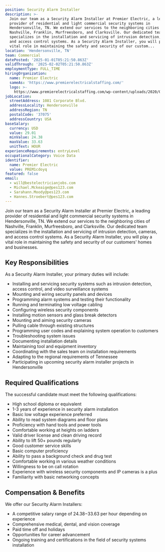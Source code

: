 ```yaml
---
position: Security Alarm Installer
description: >-
  Join our team as a Security Alarm Installer at Premier Electric, a leading
  provider of residential and light commercial security systems in
  Hendersonville, TN. We extend our services to the neighboring cities of
  Nashville, Franklin, Murfreesboro, and Clarksville. Our dedicated team
  specializes in the installation and servicing of intrusion detection, cameras,
  and access control systems. As a Security Alarm Installer, you will play a
  vital role in maintaining the safety and security of our custom...
location: 'Hendersonville, TN'
team: Commercial
datePosted: '2025-01-01T05:21:50.863Z'
validThrough: '2025-02-02T05:21:50.863Z'
employmentType: FULL_TIME
hiringOrganization:
  name: Premier Electric
  sameAs: 'https://www.premierelectricalstaffing.com/'
  logo: >-
    https://www.premierelectricalstaffing.com/wp-content/uploads/2020/05/Premier-Electrical-Staffing-logo.png
jobLocation:
  streetAddress: 1081 Corporate Blvd.
  addressLocality: Hendersonville
  addressRegion: TN
  postalCode: '37075'
  addressCountry: USA
baseSalary:
  currency: USD
  value: 29.01
  minValue: 24.38
  maxValue: 33.63
  unitText: HOUR
experienceRequirements: entryLevel
occupationalCategory: Voice Data
identifier:
  name: Premier Electric
  value: PREM1cdoyq
featured: false
email:
  - will@bestelectricianjobs.com
  - Michael.Mckeaige@pes123.com
  - Sarahann.Moody@pes123.com
  - Hannes.Stroebert@pes123.com
---
```




Join our team as a Security Alarm Installer at Premier Electric, a leading provider of residential and light commercial security systems in Hendersonville, TN. We extend our services to the neighboring cities of Nashville, Franklin, Murfreesboro, and Clarksville. Our dedicated team specializes in the installation and servicing of intrusion detection, cameras, and access control systems. As a Security Alarm Installer, you will play a vital role in maintaining the safety and security of our customers' homes and businesses. 

## Key Responsibilities

As a Security Alarm Installer, your primary duties will include:

- Installing and servicing security systems such as intrusion detection, access control, and video surveillance systems
- Mounting and wiring security panels and devices
- Programming alarm systems and testing their functionality
- Running and terminating low voltage cabling
- Configuring wireless security components
- Installing motion sensors and glass break detectors
- Mounting and aiming security cameras
- Pulling cable through existing structures
- Programming user codes and explaining system operation to customers
- Troubleshooting system issues
- Documenting installation details
- Maintaining tool and equipment inventory
- Coordinating with the sales team on installation requirements
- Adapting to the regional requirements of Tennessee
- Participating in upcoming security alarm installer projects in Hendersonville

## Required Qualifications

The successful candidate must meet the following qualifications:

- High school diploma or equivalent
- 1-3 years of experience in security alarm installation
- Basic low voltage experience preferred
- Ability to read system diagrams and floor plans
- Proficiency with hand tools and power tools
- Comfortable working at heights on ladders
- Valid driver license and clean driving record
- Ability to lift 50+ pounds regularly
- Good customer service skills
- Basic computer proficiency
- Ability to pass a background check and drug test
- Comfortable working in various weather conditions
- Willingness to be on call rotation
- Experience with wireless security components and IP cameras is a plus
- Familiarity with basic networking concepts

## Compensation & Benefits

We offer our Security Alarm Installers:

- A competitive salary range of $24.38-$33.63 per hour depending on experience
- Comprehensive medical, dental, and vision coverage
- Paid time off and holidays
- Opportunities for career advancement
- Ongoing training and certifications in the field of security systems installation
